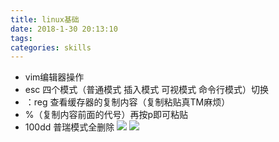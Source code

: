 ```yaml
---
title: linux基础
date: 2018-1-30 20:13:10
tags:
categories: skills   
---
```

- vim编辑器操作
- esc 四个模式（普通模式 插入模式 可视模式 命令行模式）切换
- ：reg  查看缓存器的复制内容（复制粘贴真TM麻烦）
- %（复制内容前面的代号）再按p即可粘贴
- 100dd  普瑞模式全删除
![](http://oyj1fkfcr.bkt.clouddn.com/4C03EEBA8F0D34EB868018E1692B71D8.png)
![](http://p09oanggo.bkt.clouddn.com/96FFF9D72E6875D92166E808083A5CE7.png)
